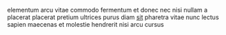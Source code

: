 elementum arcu vitae commodo fermentum et donec nec nisi nullam a placerat
placerat pretium ultrices purus diam [sit](generated_webpages/sit4.md) pharetra
vitae nunc lectus sapien maecenas et molestie hendrerit nisi arcu cursus